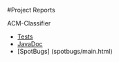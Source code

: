 #Project Reports

ACM-Classifier

* [Tests](tests/test/)
* [JavaDoc](javadoc)
* [SpotBugs] (spotbugs/main.html)

